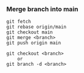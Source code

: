 ### Merge branch into main
```
git fetch
git rebase origin/main
git checkout main
git merge <branch>
git push origin main

git checkout <branch>
    or
git branch -d <branch>
```
